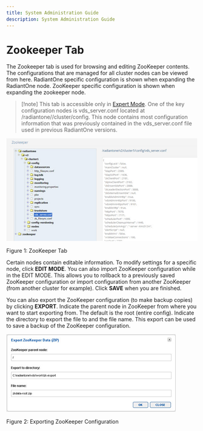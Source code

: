 ```yaml
---
title: System Administration Guide
description: System Administration Guide
---
```


# Zookeeper Tab
The Zookeeper tab is used for browsing and editing ZooKeeper contents. The configurations that are managed for all cluster nodes can be viewed from here. RadiantOne specific configuration is shown when expanding the RadiantOne node. ZooKeeper specific configuration is shown when expanding the zookeeper node.

>[!note] This tab is accessible only in [Expert Mode](introduction#expert-mode). 
One of the key configuration nodes is vds_server.conf located at /radiantone/<version>/cluster/config. This node contains most configuration information that was previously contained in the vds_server.conf file used in previous RadiantOne versions.

![zookeeper tab](Media/Image3.161.jpg)
 
Figure 1: ZooKeeper Tab

Certain nodes contain editable information. To modify settings for a specific node, click **EDIT MODE**. You can also import ZooKeeper configuration while in the EDIT MODE. This allows you to rollback to a previously saved ZooKeeper configuration or import configuration from another ZooKeeper (from another cluster for example). Click **SAVE** when you are finished.

You can also export the ZooKeeper configuration (to make backup copies) by clicking **EXPORT**. Indicate the parent node in ZooKeeper from where you want to start exporting from. The default is the root (entire config). Indicate the directory to export the file to and the file name. This export can be used to save a backup of the ZooKeeper configuration.

![Exporting ZooKeeper Configuration](Media/Image3.162.jpg)
 
Figure 2: Exporting ZooKeeper Configuration

